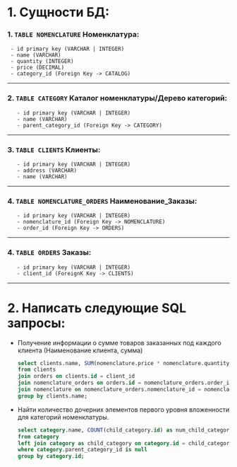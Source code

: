 # 1. Сущности БД:

### 1.  `TABLE NOMENCLATURE` Номенклатура:
  ```
   - id primary key (VARCHAR | INTEGER)
   - name (VARCHAR)
   - quantity (INTEGER)
   - price (DECIMAL)
   - category_id (Foreign Key -> CATALOG)
   ``` 
---
 ### 2. `TABLE CATEGORY` Каталог номенклатуры/Дерево категорий:
```
   - id primary key (VARCHAR | INTEGER)
   - name (VARCHAR)
   - parent_category_id (Foreign Key -> CATEGORY)
```
---
### 3. `TABLE CLIENTS` Клиенты:
```
   - id primary key (VARCHAR | INTEGER)
   - address (VARCHAR)
   - name (VARCHAR)
```
---
### 4. `TABLE NOMENCLATURE_ORDERS` Наименование_Заказы:
```
   - id primary key (VARCHAR | INTEGER)
   - nomenclature_id (Foreign Key -> NOMENCLATURE)
   - order_id (Foreign Key -> ORDERS)
```
---
### 4. `TABLE ORDERS` Заказы:
```
   - id primary key (VARCHAR | INTEGER)
   - client_id (ForeignK Key -> CLIENTS)
```
---
# 2. Написать следующие SQL запросы:
- Получение информации о сумме товаров заказанных под каждого клиента
(Наименование клиента, сумма)
    ```sql
    select clients.name, SUM(nomenclature.price * nomenclature.quantity) as total_sum 
    from clients
    join orders on clients.id = client_id
    join nomenclature_orders on orders.id = nomenclature_orders.order_id
    join nomenclature on nomenclature_orders.nomenclature_id = nomenclature.id
    group by clients.name;
    ```
- Найти количество дочерних элементов первого уровня вложенности для
категорий номенклатуры.
    ```sql
    select category.name, COUNT(child_category.id) as num_child_category
    from category
    left join category as child_category on category.id = child_category.parent_category_id
    where category.parent_category_id is null
    group by category.id;
    ```